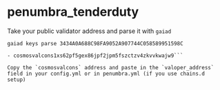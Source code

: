 # penumbra_tenderduty  

Take your public validator address and parse it with `gaiad`

`gaiad keys parse 3434A0A688C98FA9052A907744C058589951598C`  
  
```formats:  
- cosmosvalcons1xs62pf5gex86jpf2jpm5fszctzv4zkvvkwajw9```

Copy the `cosmosvalcons` address and paste in the `valoper_address` field in your config.yml or in penumbra.yml (if you use chains.d setup) 
